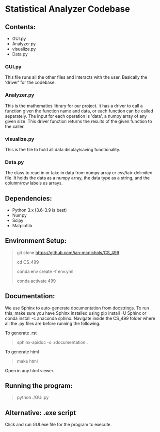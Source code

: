 # Statistical Analyzer Codebase

## Contents:
* GUI.py
* Analyzer.py
* visualize.py
* Data.py

### GUI.py
This file runs all the other files and interacts with the user. Basically the 'driver' for
the codebase.

### Analyzer.py
This is the mathematics library for our project. It has a driver to call a function given 
the function name and data, or each function can be called separately. The input for each 
operation is 'data', a numpy array of any given size. This driver function returns the results
of the given function to the caller.

### visualize.py
This is the file to hold all data display/saving functionality. 

### Data.py
The class to read in or take in data from numpy array or csv/tab-delimited file. It holds the
data as a numpy array, the data type as a string, and the column/row labels as arrays. 

## Dependencies:
* Python 3.x (3.6-3.9 is best)
* Numpy
* Scipy
* Matplotlib

## Environment Setup:

> git clone https://github.com/ian-mcnichols/CS_499
> 
> cd CS_499
> 
> conda env create -f env.yml
> 
> conda activate 499
 
## Documentation:
We use Sphinx to auto-generate documentation from docstrings. To run this, make sure
you have Sphinx installed using pip install -U Sphinx or conda install -c anaconda sphinx.
Navigate inside the CS_499 folder where all the .py files are before running the following.

To generate .rst 
>  sphinx-apidoc -o ./documentation .

To generate html
> make html

Open in any html viewer.

## Running the program:

> python ./GUI.py

## Alternative: .exe script

Click and run GUI.exe file for the program to execute.
